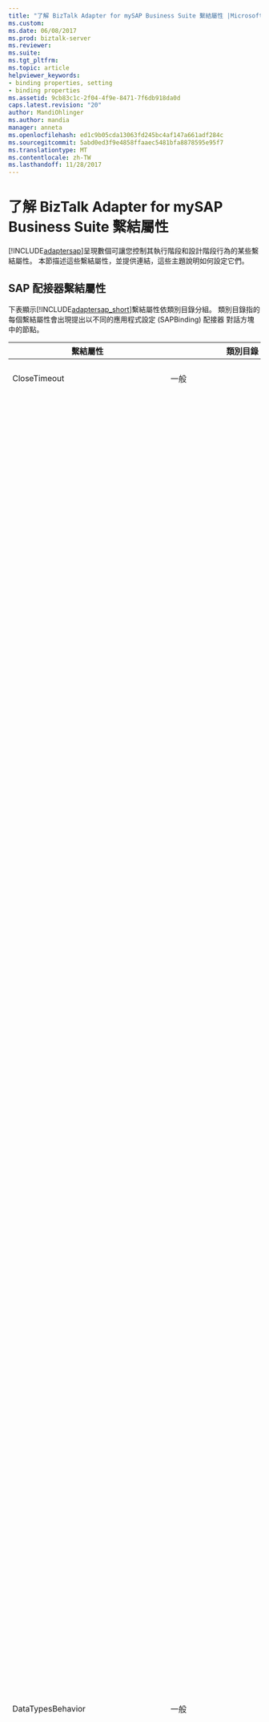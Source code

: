 ```yaml
---
title: "了解 BizTalk Adapter for mySAP Business Suite 繫結屬性 |Microsoft 文件"
ms.custom: 
ms.date: 06/08/2017
ms.prod: biztalk-server
ms.reviewer: 
ms.suite: 
ms.tgt_pltfrm: 
ms.topic: article
helpviewer_keywords:
- binding properties, setting
- binding properties
ms.assetid: 9cb83c1c-2f04-4f9e-8471-7f6db918da0d
caps.latest.revision: "20"
author: MandiOhlinger
ms.author: mandia
manager: anneta
ms.openlocfilehash: ed1c9b05cda13063fd245bc4af147a661adf284c
ms.sourcegitcommit: 5abd0ed3f9e4858ffaaec5481bfa8878595e95f7
ms.translationtype: MT
ms.contentlocale: zh-TW
ms.lasthandoff: 11/28/2017
---
```

# <a name="read-about-biztalk-adapter-for-mysap-business-suite-binding-properties"></a>了解 BizTalk Adapter for mySAP Business Suite 繫結屬性
[!INCLUDE[adaptersap](../../includes/adaptersap-md.md)]呈現數個可讓您控制其執行階段和設計階段行為的某些繫結屬性。 本節描述這些繫結屬性，並提供連結，這些主題說明如何設定它們。  
  
## <a name="the-sap-adapter-binding-properties"></a>SAP 配接器繫結屬性  
 下表顯示[!INCLUDE[adaptersap_short](../../includes/adaptersap-short-md.md)]繫結屬性依類別目錄分組。 類別目錄指的每個繫結屬性會出現提出以不同的應用程式設定 (SAPBinding) 配接器 對話方塊中的節點。  
  
|繫結屬性|類別目錄|Description|.NET 型別|  
|----------------------|--------------|-----------------|---------------|  
|CloseTimeout|一般|指定[!INCLUDE[nextref_btsWinCommFoundation](../../includes/nextref-btswincommfoundation-md.md)]連線關閉逾時。 預設值是 1 分鐘。|System.DateTime|  
|DataTypesBehavior|一般|SAP 系統不會強制執行對 DATS、 TIMS 和 NUMC 欄位指定正確的值。 因此，如果 DATS，TIMS，SAP 資料存放區中有無效的值，而且 NUMC 欄位和用戶端程式會嘗試讀取的值使用[!INCLUDE[adaptersap_short](../../includes/adaptersap-short-md.md)]，配接器擲回例外狀況。<br /><br /> 另外，SAP 系統具有代表 DATS、 TIMS 和 NUMC 欄位沒有對等的.NET 型別為最小和最大值的特殊值。 比方說，DATS 欄位的最小和最大值是 00000000 和 99999999 分別針對其中沒有對等的.NET 型別 DateTime。 此外，將 DATS 欄位的最小和最大值轉換成 DateTime.MinValue 和 DateTime.Max 值並不可行因為 DATS 欄位的最小值或最大值和最小或最大值的.NET DateTime 型別不相同。<br /><br /> 若要讓配接器用戶端控制配接器行為，SAP 系統中遇到特殊值時，您可以設定**DataTypesBehavior**繫結屬性。 這是具有下列子屬性的複雜繫結屬性。<br /><br /> **DateTimeMaxToDats:**指定配接器應該遵循時配接器用戶端會傳送值 DateTime.MAX，也就是傳送 DATS 值的行為 」 9999-12-31T23:59:59.9999999"。 您可以將它設定為下列值。<br /><br /> - **錯誤**。 如果用戶端程式傳送 DateTime.MAX 值，這個設定時，配接器將擲回錯誤。<br /><br /> - **\<值\>**。 此設定時，配接器傳送指定的值對 SAP 如果用戶端程式傳送 DateTime.MAX 值。<br /><br /> 預設值是 99991231。<br /><br /> **DateTimeMaxToTims:**指定配接器應該遵循時配接器用戶端會傳送值 DateTime.MAX，也就是傳送 TIMS 值的行為 」 9999-12-31T23:59:59.9999999"。 您可以將它設定為下列值。<br /><br /> - **錯誤**。 如果用戶端程式傳送 DateTime.MAX 值，這個設定時，配接器將擲回錯誤。<br /><br /> -                              **\<值\>**。 此設定時，配接器傳送指定的值對 SAP 如果用戶端程式傳送 DateTime.MAX 值。<br /><br /> 預設值是 235959。<br /><br /> **DateTimeMinToDats:**指定配接器應該遵循時配接器用戶端會傳送值 DateTime.MIN，也就是傳送 DATS 值的行為"0001-01-01T00:00:00"。 您可以將它設定為下列值。<br /><br /> -                              **錯誤**。 如果用戶端程式傳送 DateTime.MIN 值，這個設定時，配接器將擲回錯誤。<br /><br /> -                              **\<值\>**。 此設定時，配接器傳送指定的值對 SAP 如果用戶端程式傳送 DateTime.MIN 值。<br /><br /> 預設值為 00010101。<br /><br /> **DateTimeMinToTims:**指定配接器應該遵循時配接器用戶端會傳送值 DateTime.MIN，也就是傳送 TIMS 值的行為"0001-01-01T00:00:00"。 您可以將它設定為下列值。<br /><br /> - **錯誤**。 如果用戶端程式傳送 DateTime.MIN 值，這個設定時，配接器將擲回錯誤。<br /><br /> - **\<值\>**。 此設定時，配接器傳送指定的值對 SAP 如果用戶端程式傳送 DateTime.MIN 值。<br /><br /> 預設值是 000000。<br /><br /> **DateTimeNullToDats:**指定配接器應該遵循配接器用戶端傳送 NULL 日期時間值時，傳送 DATS 值的行為。 您可以將它設定為下列值。<br /><br /> - **錯誤**。 如果用戶端程式傳送 NULL 日期時間值，這個設定時，配接器將擲回錯誤。<br /><br /> - **略過**。 此設定時，配接器會略過欄位，並不會傳送任何值對 SAP 如果用戶端程式傳送 NULL 日期時間值。<br /><br /> - **\<值\>**。 此設定時，配接器傳送指定的值對 SAP 如果用戶端程式傳送 NULL 日期時間值。<br /><br /> 預設值為略過。<br /><br /> **DateTimeNullToTims:**指定配接器應該遵循配接器用戶端傳送 NULL 日期時間值時，傳送 TIMS 值的行為。 您可以將它設定為下列值。<br /><br /> - **錯誤**。 如果用戶端程式傳送 NULL 日期時間值，這個設定時，配接器將擲回錯誤。<br /><br /> - **略過**。 此設定時，配接器會略過欄位，並不會傳送任何值對 SAP 如果用戶端程式傳送 NULL 日期時間值。<br /><br /> -                              **\<值\>**。 此設定時，配接器傳送指定的值對 SAP 如果用戶端程式傳送 NULL 日期時間值。<br /><br /> 預設值為略過。<br /><br /> **DatsMaxToDateTime:**指定配接器應該遵循此配接器收到 DATS 時，擷取日期時間值的行為。最大值，這是 99999999，從 SAP。 您可以將它設定為下列值。<br /><br /> - **錯誤**。 如果收到 DATS，此設定時，配接器將擲回錯誤。從 SAP 的最大值。<br /><br /> - **NULL**。 如果收到 DATS，此設定時，配接器傳回 NULL。從 SAP 的最大值。<br /><br /> - **\<值\>**。 此設定時，配接器會剖析 XSD:DateTime 格式中指定的值，並傳回給用戶端程式。<br /><br /> 預設值是 ERROR。<br /><br /> **DatsMinToDateTime:**指定配接器應該遵循此配接器收到 DATS 時，擷取日期時間值的行為。最小值為 00000000，從 SAP。 您可以將它設定為下列值。<br /><br /> - **錯誤**。 如果收到 DATS，此設定時，配接器將擲回錯誤。從 SAP 的最小值。<br /><br /> - **NULL**。 如果收到 DATS，此設定時，配接器傳回 NULL。從 SAP 的最小值。<br /><br /> - **\<值\>**。 此設定時，配接器會剖析 XSD:DateTime 格式中指定的值，並傳回給用戶端程式。<br /><br /> 預設值是 ERROR。<br /><br /> **EmptyDatsToDateTime:**指定配接器應該遵循配接器從 SAP 接收空 DATS 值時，擷取日期時間值的行為。 您可以將它設定為下列值。<br /><br /> -                              **錯誤**。 如果從 SAP 接收 DATS 空值，這個設定時，配接器將擲回錯誤。<br /><br /> - **NULL**。 如果從 SAP 接收 DATS 空值，這個設定時，配接器傳回 NULL。<br /><br /> - **\<值\>**。 此設定時，配接器會剖析 XSD:DateTime 格式中指定的值，並傳回給用戶端程式。<br /><br /> 預設值是 0001-01-01T00:00:00。<br /><br /> **EmptyNumcToInt:**指定要從 SAP 配接器應該遵循此配接器收到空 NUMC 值 （全部為空格） 時，擷取整數值的行為。 您可以將它設定為下列值。<br /><br /> - **錯誤**。 如果從 SAP 接收 NUMC 空值，這個設定時，配接器將擲回錯誤。<br /><br /> - **NULL**。 如果從 SAP 接收 NUMC 空值，這個設定時，配接器傳回 NULL。<br /><br /> - **\<值\>**。 此設定時，此配接器會假設指定的值是有效的 Int32 或 Int64 值，並傳回給用戶端程式。<br /><br /> 預設值為 0。<br /><br /> **EmptyTimsToDateTime:**指定配接器應該遵循配接器從 SAP 接收空 TIMS 值時，擷取日期時間值的行為。 您可以將它設定為下列值。<br /><br /> -                              **錯誤**。 如果從 SAP 接收 TIMS 空值，這個設定時，配接器將擲回錯誤。<br /><br /> -                              **NULL**。 如果從 SAP 接收 TIMS 空值，這個設定時，配接器傳回 NULL。<br /><br /> - **\<值\>**。 此設定時，配接器會剖析 XSD:DateTime 格式中指定的值，並傳回給用戶端程式。<br /><br /> 預設值是 0001-01-01T00:00:00。<br /><br /> **InvalidDatsToDateTime:**指定配接器應該遵循配接器從 SAP 接收 DATS 值無效時，擷取日期時間值的行為。 您可以將它設定為下列值。<br /><br /> -                              **錯誤**。 如果從 SAP 接收 DATS 值無效，此設定時，配接器將擲回錯誤。<br /><br /> -                              **NULL**。 如果從 SAP 接收 DATS 值無效，此設定時，配接器傳回 NULL。<br /><br /> - **\<值\>**。 此設定時，配接器會剖析 XSD:DateTime 格式中指定的值，並傳回給用戶端程式。<br /><br /> 預設值是 ERROR。<br /><br /> **InvalidNumcToInt:**指定配接器應該遵循配接器從 SAP 接收 NUMC 值無效時，擷取整數值的行為。 您可以將它設定為下列值。<br /><br /> - **錯誤**。 如果從 SAP 接收 NUMC 值無效，此設定時，配接器將擲回錯誤。<br /><br /> - **NULL**。 如果從 SAP 接收 NUMC 值無效，此設定時，配接器傳回 NULL。<br /><br /> -                              **\<值\>**。 此設定時，此配接器會假設指定的值是有效的 Int32 或 Int64 值，並傳回給用戶端程式。<br /><br /> 預設值為 0。<br /><br /> **TimsMaxToDateTime:**指定配接器應該遵循此配接器收到 TIMS 時，擷取日期時間值的行為。從 SAP 的最大值。 您可以將它設定為下列值。<br /><br /> -                              **錯誤**。 如果收到 TIMS，此設定時，配接器將擲回錯誤。從 SAP 的最大值。<br /><br /> -                              **NULL**。 如果收到 TIMS，此設定時，配接器傳回 NULL。從 SAP 的最大值。<br /><br /> -                              **\<值\>**。 此設定時，配接器會剖析 XSD:DateTime 格式中指定的值，並傳回給用戶端程式。<br /><br /> 預設值是 ERROR。|Microsoft.Adapters.SAP.SapDataTypesBehavior|  
|名稱|一般|不支援。|string|  
|OpenTimeout|一般|指定[!INCLUDE[nextref_btsWinCommFoundation](../../includes/nextref-btswincommfoundation-md.md)]連線開啟逾時。 預設值是 1 分鐘。|System.DateTime|  
|ReceiveTimeout|一般|指定[!INCLUDE[nextref_btsWinCommFoundation](../../includes/nextref-btswincommfoundation-md.md)]訊息接收逾時。 基本上，這表示配接器等候傳入訊息的時間的最大數量。 預設為 10 分鐘。<br /><br /> **重要事項：**輸入例如接收 Idoc 的作業，建議您設定在逾時的最大的可能值; 這是 24.20:31:23.6470000 （24 天）。 使用與配接器時[!INCLUDE[btsBizTalkServerNoVersion](../../includes/btsbiztalkservernoversion-md.md)]，將逾時設定為較大的值不會影響配接器的功能。|System.DateTime|  
|SendTimeout|一般|指定[!INCLUDE[nextref_btsWinCommFoundation](../../includes/nextref-btswincommfoundation-md.md)]訊息的傳送逾時。 預設值是 1 分鐘。|System.DateTime|  
|EnableBizTalkCompatiblityMode|BizTalk|指定是否應該載入 BizTalk 層次通道繫結項目。 若要啟用 BizTalk 交易流經載入 BizTalk 層次通道繫結項目[!INCLUDE[adaptersap_short](../../includes/adaptersap-short-md.md)]至 SAP 系統。<br /><br /> 將此設**true**載入繫結項目。 否則，將此設**false**。<br /><br /> 使用從配接器時[!INCLUDE[btsBizTalkServerNoVersion](../../includes/btsbiztalkservernoversion-md.md)]，您都必須設定屬性**true**。 當使用配接器從[!INCLUDE[btsVStudioNoVersion](../../includes/btsvstudionoversion-md.md)]，您都必須設定屬性**false**。|bool (System.Boolean)|  
|EnableBusinessObjects|Bapi|此屬性已被取代。 配接器永遠都會顯示**BAPI**瀏覽中繼資料使用時的節點[!INCLUDE[addadapterservrefshort](../../includes/addadapterservrefshort-md.md)]或[!INCLUDE[consumeadapterservshort](../../includes/consumeadapterservshort-md.md)]。 行為是設定為相同**EnableBusinessObjects**至**true**中[!INCLUDE[adapterpackversion](../../includes/adapterpackversion-md.md)]1.0。 |bool (System.Boolean)|  
|EnableConnectionPooling|連接|指定是否[!INCLUDE[adaptersap_short](../../includes/adaptersap-short-md.md)]連接集區已啟用。 預設值是**true**，以指定的連接集區是否已啟用。|bool (System.Boolean)|  
|IdleConnectionTimeout|連接|指定[!INCLUDE[adaptersap_short](../../includes/adaptersap-short-md.md)]閒置連線逾時。 當超過這個逾時的時間是閒置 （未使用） 的連接集區中時，將會清除連接。 預設為 15 分鐘。 閒置連線逾時只適用於集區中未使用的連接。 它不會影響作用中 （開啟） 連線，這可能會等候資料。|System.DateTime|  
|MaxConnectionsPerSystem|連接|指定中的連接數目上限[!INCLUDE[adaptersap_short](../../includes/adaptersap-short-md.md)]連接集區。 預設值為 50。 **MaxConnectionsPerSystem**是應用程式定義域中的靜態屬性。 這表示當您變更**MaxConnectionsPerSystem**應用程式定義域中的其中一個繫結執行個體，新值套用至從該應用程式網域內的所有繫結執行個體建立的所有物件。<br /><br /> **重要事項：**預設情況下，SAP 用戶端程式庫 (librfc32u.dll) 最多支援 100 個連接至 SAP 系統。 如果超過此連線的數目，將會擲回例外[!INCLUDE[adaptersap_short](../../includes/adaptersap-short-md.md)]。 基於這個理由，您不應將**MaxConnectionsPerSystem**大於 SAP 用戶端程式庫所支援的連接數目的值。 您可以增加設定環境變數，CPIC_MAX_CONV 支援 SAP 用戶端程式庫的連接數目。 設定這個變數，使變更生效之後，您必須重新啟動電腦。|int (System.Int32)|  
|RfcAllowStartProgram|連接|如果 RFC 夥伴需要，指定 RFC 用戶端程式庫可以啟動，外部程式。 比方說，如果您叫用內部叫用程式在執行配接器用戶端電腦上的 RFC，您必須指定該程式的名稱，這個繫結屬性。<br /><br /> 如果您指定這個繫結屬性的多個程式，它們必須以分號分隔。 例如，如果您想要指定`sapftp`和`saphttp`程式，您必須指定其作為`sapftp;saphttp`。<br /><br /> 此外，請確定符合下列條件：<br /><br /> 的執行配接器用戶端的電腦上使用外部程式所需的 RFC。<br /><br /> -外部程式的位置會出現在執行配接器用戶端的電腦上的 PATH 變數。<br /><br /> 比方說，BAPI_DOCUMENT_CHECKOUTVIEW2 內部執行程式、 `sapftp`。 因此，當叫用此 RFC，您必須設定**RfcAllowStartProgram**內容繫結至`sapftp`。 您還必須確定`sapftp`程式已經在本機，可與位置`sapftp`程式就會加入至執行配接器用戶端的電腦上的 PATH 變數。|字串|  
| ConnectorType | ConnectorType | 選擇連接到 SAP 使用傳統 RFC，或使用 SAP Connector for.NET (NCo)。 | |   
|EnablePerformanceCounters|診斷|指定是否要啟用[!INCLUDE[afproductnameshort](../../includes/afproductnameshort-md.md)]效能計數器和[!INCLUDE[adaptersap_short](../../includes/adaptersap-short-md.md)]LOB 延遲效能計數器。 預設值是**false**; 效能計數器已停用。 LOB 延遲效能計數器會測量所花費的時間總計[!INCLUDE[adaptersap_short](../../includes/adaptersap-short-md.md)]在 SAP 系統的呼叫。<br /><br /> **注意： EnablePerformanceCounters**為應用程式定義域 （應用程式網域） 內的靜態屬性[!INCLUDE[afproductnameshort](../../includes/afproductnameshort-md.md)]效能計數器，但它是配接器的 LOB 延遲效能計數器執行個體屬性。 這表示變更**EnablePerformanceCounters**將應用程式定義域中的繫結執行個體：<br /><br /> -啟用或停用[!INCLUDE[afproductnameshort](../../includes/afproductnameshort-md.md)]從相同的應用程式網域中的所有繫結執行個體建立的所有物件的效能計數器。<br /><br /> -啟用或停用配接器的 LOB 延遲的效能計數器只有在進行變更後，從該繫結執行個體建立的物件。|bool (System.Boolean)|  
|AutoConfirmSentIdocs|Idoc|指定是否[!INCLUDE[adaptersap_short](../../includes/adaptersap-short-md.md)]自動認可 tRFC 用戶端呼叫，用來傳送 Idoc。 預設值是**false**; 已停用自動認可。 用戶端應用程式已停用自動認可，必須明確地認可 tRFC 呼叫叫用**RfcConfirmTransID**作業。 **RfcConfirmTransID**作業是由顯示特殊作業[!INCLUDE[adaptersap_short](../../includes/adaptersap-short-md.md)]。 當您使用 TRFC 節點下出現[!INCLUDE[addadapterservreflong](../../includes/addadapterservreflong-md.md)]或[!INCLUDE[consumeadapterservlong](../../includes/consumeadapterservlong-md.md)]。|bool (System.Boolean)|  
|padReceivedIdocWithSpaces|Idoc|指定 ReceiveIdoc 作業傳回的每一行是否填補空格到正確的長度。 預設值為 false。行不會填補。|bool (System.Boolean)|  
|EnableSafeTyping|中繼資料|啟用或停用安全的輸入。 預設值是**false**安全; 輸入已停用。 此功能可控制配接器如何呈現特定 SAP 資料類型。 如需安全輸入 」 的詳細資訊，請參閱[基本的 SAP 資料型別](../../adapters-and-accelerators/adapter-sap/basic-sap-data-types.md)。|bool (System.Boolean)|  
|FlatFileSegmentIndicator|中繼資料|指定是否\<appinfo\>標記應該包含的區段類型或區段定義剖析一般檔案 Idoc。 請注意，XML 結構描述項目，不過，應該永遠包含只區段定義名稱。 有兩個可能的值為**FlatFileSegmentIndicator**屬性：<br /><br /> - **SegmentDefinition**指出一般檔案 IDoc 中的每個區段，包含區段定義。<br /><br /> -                      **SegmentType**指出一般檔案 IDoc 中的每個區段，包含的區段類型。<br /><br /> 預設值是**SegmentDefinition**。|列舉 Microsoft.Adapters.SAP.FlatFileSegmentIndicator|  
|GenerateFlatfileCompatibleIdocSchema|中繼資料|指定是否一般檔案\<appinfo\>標記應加入至 IDoc 訊息結構描述。 這被必要的 BizTalk 一般檔案剖析器。 預設值是**true**，其中指定\<appinfo\>標記會加入至結構描述。|bool (System.Boolean)|  
|receiveIDocFormat|中繼資料|指定的分派訊息的 XML 格式[!INCLUDE[adaptersap_short](../../includes/adaptersap-short-md.md)]輸入方面 (SAP 配接器) 的用戶端應用程式。 有三個可能的值為**ReceiveIDocFormat**屬性：<br /><br /> - **字串**指定 IDoc 訊息應該以單一字串欄位中[!INCLUDE[nextref_btsWinCommFoundation](../../includes/nextref-btswincommfoundation-md.md)]訊息。<br /><br /> - **輸入**指定 IDoc 訊息應該剖析，並以強型別表示[!INCLUDE[nextref_btsWinCommFoundation](../../includes/nextref-btswincommfoundation-md.md)]訊息。<br /><br /> -                      **Rfc**指定[!INCLUDE[adaptersap_short](../../includes/adaptersap-short-md.md)]應該傳遞做為傳入的 RFC 呼叫[!INCLUDE[nextref_btsWinCommFoundation](../../includes/nextref-btswincommfoundation-md.md)]RFC 參數的訊息。<br /><br /> 預設值是**具型別**。|列舉 Microsoft.Adapters.SAP.IdocReceiveFormat|  
|SncLibrary|SNC|在您的電腦上指定 SNC 庫的位置。 如果 PATH 環境變數包含文件庫所在的目錄，您只需要提供的程式庫; 檔名否則，您必須提供完整路徑。 **SncLibrary**繫結屬性會提供諸如 SAP 連接屬性。 如需詳細資訊，請參閱 SAP 文件集。<br /><br /> 您必須設定 UseSnc 參數中的連線 URI 以允許安全網路通訊 (SNC)。 如需有關 SAP 連線 URI 的詳細資訊，請參閱[建立 SAP 系統連接 URI](../../adapters-and-accelerators/adapter-sap/create-the-sap-system-connection-uri.md)。|string|  
|SncPartnerName|SNC|指定 SNC 夥伴名稱。 **SncPartnerName**繫結屬性會提供諸如 SAP 連接屬性。 如需詳細資訊，請參閱 SAP 文件集。<br /><br /> 您必須設定 UseSnc 參數中的連線 URI 以允許安全網路通訊 (SNC)。 如需有關 SAP 連線 URI 的詳細資訊，請參閱[建立 SAP 系統連接 URI](../../adapters-and-accelerators/adapter-sap/create-the-sap-system-connection-uri.md)。|string|  
|TidDatabaseConnectionString|TrfcServer|指定 SQL Server 資料庫的資料庫連接字串[!INCLUDE[adaptersap_short](../../includes/adaptersap-short-md.md)]用來儲存交易識別碼 (TIDs)。 [!INCLUDE[adapterpacknoversion](../../includes/adapterpacknoversion-md.md)]安裝精靈正在安裝 SQL Server 系統管理員必須針對現有的資料庫來建立配接器用來儲存 TIDs 啟用傳入異動 (tRFC) 的 RFC 伺服器呼叫的 SQL Server 物件執行一些 SQL 指令碼。 如需 SQL 指令碼的詳細資訊，請參閱[!INCLUDE[adapterpacknoversion](../../includes/adapterpacknoversion-md.md)]安裝指南位於*\<安裝磁碟機\>*: \Program Files\Microsoft [!INCLUDE[adapterpacknoversion](../../includes/adapterpacknoversion-md.md)]\Documents。<br /><br /> 您必須設定這個屬性，讓輸入的 tRFC 從 SAP 接收 Idoc 或 Rfc 伺服器呼叫。 預設值是**null**; tRFC 伺服器呼叫不會啟用。<br /><br /> 您可以指定連接字串格式如下：<br /><br /> `Data Source=<myServerAddress>;Initial Catalog=<myDataBase>;User Id=<myUsername>;Password=<myPassword>;`<br /><br /> 若要指定連接字串，請按一下 省略符號按鈕**（...）**針對繫結屬性和輸入必要的連接字串屬性的值。|string|  
|AcceptCredentialsInUri|由不顯示[!INCLUDE[consumeadapterservshort](../../includes/consumeadapterservshort-md.md)]或[!INCLUDE[addadapterservrefshort](../../includes/addadapterservrefshort-md.md)]。|指定 SAP 連線 URI 是否可以包含 SAP 系統的使用者認證。 預設值是**false**，表示停用連線 URI 中的使用者認證。 如果**AcceptCredentialsInUri**是**false**和 SAP 連線 URI 包含使用者認證[!INCLUDE[adaptersap_short](../../includes/adaptersap-short-md.md)]擲回例外狀況。 您可以設定**AcceptCredentialsInUri**至**true**如果您必須在 URI 中指定認證。 如需詳細資訊，請參閱[建立 SAP 系統連接 URI](../../adapters-and-accelerators/adapter-sap/create-the-sap-system-connection-uri.md)。|bool (System.Boolean)|  
  
## <a name="how-do-i-set-sap-binding-properties"></a>如何設定 SAP 繫結屬性？  
 當您指定連接到 SAP 系統時，您可以設定 SAP 繫結屬性。 如需如何設定繫結屬性的資訊時您：  
  
-   使用[!INCLUDE[consumeadapterservlong](../../includes/consumeadapterservlong-md.md)]或者[!INCLUDE[addadapterservreflong](../../includes/addadapterservreflong-md.md)]，請參閱[連接到 Visual Studio 中的 SAP 系統](../../adapters-and-accelerators/adapter-sap/connect-to-the-sap-system-in-visual-studio.md)。  
  
    > [!IMPORTANT]
    >  同時使用[!INCLUDE[consumeadapterservshort](../../includes/consumeadapterservshort-md.md)]或[!INCLUDE[addadapterservrefshort](../../includes/addadapterservrefshort-md.md)]，如果您未指定類型字串的繫結屬性的值，且其預設值是 null，則該繫結屬性將無法使用繫結檔案 （XML 檔案） 或 app.config 檔案中分別。 您必須手動加入的繫結屬性和其值在繫結檔案或 app.config 檔案中，視需要。  
  
-   設定傳送埠或接收埠 （位置） 中[!INCLUDE[btsBizTalkServerNoVersion](../../includes/btsbiztalkservernoversion-md.md)]方案，請參閱[以手動方式設定 SAP 配接器的實體連接埠繫結](../../adapters-and-accelerators/adapter-sap/manually-configure-a-physical-port-binding-to-the-sap-adapter.md)。  
  
-   使用程式設計方案中的 WCF 通道模型，請參閱[建立通道使用 SAP](../../adapters-and-accelerators/adapter-sap/create-a-channel-using-sap.md)。  
  
-   使用 WCF 服務模型程式設計方案中，請參閱[SAP 系統的繫結的用戶端設定](../../adapters-and-accelerators/adapter-sap/configure-a-client-binding-for-the-sap-system.md)。  
  
-   使用 WCF ServiceModel Metadata Utility Tool (svcutil.exe)，請參閱[mySAP Business Suite 與 BizTalk 配接器使用 ServiceModel Metadata Utility Tool](../../adapters-and-accelerators/adapter-sap/use-the-servicemodel-metadata-utility-with-the-sap-adapter-in-biztalk.md)。  
  
## <a name="see-also"></a>請參閱  
[開發您的 SAP 應用程式](../../adapters-and-accelerators/adapter-sap/develop-your-sap-applications.md)